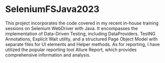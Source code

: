 # SeleniumFSJava2023
This project incorporates the code covered in my recent in-house training sessions on Selenium WebDriver with Java. 
It encompasses the implementation of Data-Driven Testing, including DataProviders.
TestNG Annotations, Explicit Wait utility, and a structured Page Object Model with separate files for UI elements and Helper methods. 
As for reporting, I have utilized the popular reporting tool Allure Report, which provides comprehensive information and analysis.
